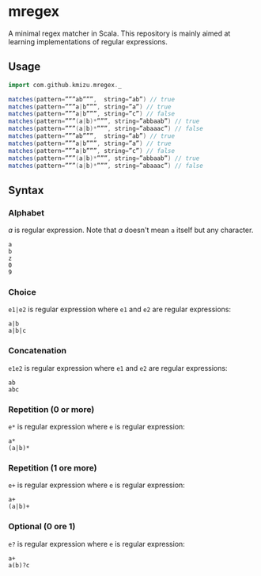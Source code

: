 # mregex

A minimal regex matcher in Scala.  This repository is mainly aimed at learning implementations of regular expressions.

## Usage

```scala
import com.github.kmizu.mregex._

matches(pattern=”””ab”””,  string=“ab”) // true
matches(pattern=”””a|b”””, string=”a”) // true
matches(pattern=”””a|b”””, string=”c”) // false
matches(pattern=”””(a|b)*”””, string=”abbaab”) // true
matches(pattern=”””(a|b)*”””, string=”abaaac”) // false
matches(pattern=”””ab”””,  string=“ab”) // true
matches(pattern=”””a|b”””, string=”a”) // true
matches(pattern=”””a|b”””, string=”c”) // false
matches(pattern=”””(a|b)*”””, string=”abbaab”) // true
matches(pattern=”””(a|b)*”””, string=”abaaac”) // false
```

## Syntax

### Alphabet

*a* is regular expression.  Note that *a* doesn't mean `a` itself but any character.

```
a
b
z
0
9
```

### Choice

`e1|e2` is regular expression where `e1` and `e2` are regular expressions:

```
a|b
a|b|c
```

### Concatenation

`e1e2` is regular expression where `e1` and `e2` are regular expressions:

```
ab
abc
```

### Repetition (0 or more)

`e*` is regular expression where `e` is regular expression:

```
a*
(a|b)*
```

### Repetition (1 ore more)

`e+` is regular expression where `e` is regular expression:

```
a+
(a|b)+
```

### Optional (0 ore 1)

`e?` is regular expression where `e` is regular expression:

```
a+
a(b)?c
```

